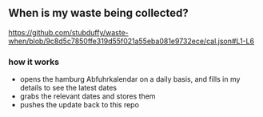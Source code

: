 ## When is my waste being collected?
  https://github.com/stubduffy/waste-when/blob/9c8d5c7850ffe319d55f021a55eba081e9732ece/cal.json#L1-L6
  
  ### how it works
  - opens the hamburg Abfuhrkalendar on a daily basis, and fills in my details to see the latest dates
  - grabs the relevant dates and stores them
  - pushes the update back to this repo
  

